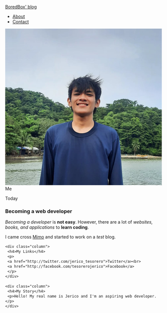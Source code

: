 <!DOCTYPE html>
<html>
 <head>
  <title>Jerico Tesorero - Website</title>
  <link rel="stylesheet" type="text/css" href="styles.css">
 </head>
 <body>
  <div id="header">
   <div class="container">
    <a id="header-title" href="/index.html">BoredBox' blog</a>
    <ul id="header-nav">
     <li><a href="/about.html">About</a></li>
     <li><a href="mailto: jtesorero121@gmail.com">Contact</a></li>
    </ul>
   </div>
  </div>

  <div id="content">
   <div class="container">
    <div class="post">
     <div class="post-author">
      <img src="/me.jpg">
      <span>Me</span>
     </div>
     <p class="post-date">Today</p>
     <h3 class="post-title">Becoming a web developer</h3>
      <div class="post-content">
       <p><em>Becoming a developer</em> is <strong>not easy</strong>. However, there are a lot of <em>websites, books, and applications</em> to <strong>learn coding</strong>.</p> 
       <p>I came cross <a href="http://getmimo.com">Mimo</a> and started to work on a <em>test</em> blog.</p>
      </div>
    </div>
   </div>
  </div>

  <div id="footer">
   <div class="container">

    <div class="column">
     <h4>My Links</h4>
     <p>
     <a href="http://twitter.com/jerico_tesorero">Twitter</a><br>
     <a href="http://facebook.com/tesorerojerico">Facebook</a>
     </p>
    </div>

    <div class="column">
     <h4>My Story</h4>
     <p>Hello! My real name is Jerico and I'm an aspiring web developer.</p>
    </div>
  </div>
 </body>
</html>
